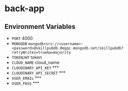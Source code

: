 # back-app

## Environment Variables

- `PORT` 4000
- `MONGODB` `mongodb+srv://<username>:<password>@skillpubdb.0egqc.mongodb.net/skillpubdb?retryWrites=true&w=majority`
- `TOKENJWT` token
- `CLOUD_NAME` cloud_name
- `CLOUDINARY_API_KEY` \*\*\*
- `CLOUDINARY_API_SECRET` \*\*\*
- `USER_EMAIL` \*\*\*
- `USER_PASS` \*\*\*

